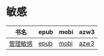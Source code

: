 # 敏感

| 书名 | epub | mobi | azw3 |
| --- | --- | --- | --- |
| [管理敏感](http://ct.dalanmei.com/f/31084289-570348661-740cae) | [epub](http://ct.dalanmei.com/f/31084289-570348661-740cae) | [mobi](http://ct.dalanmei.com/f/31084289-570159139-4ec28c) | [azw3](http://ct.dalanmei.com/f/31084289-571400403-38b22e) |
